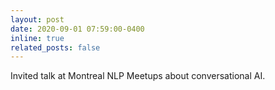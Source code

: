 ```yaml
---
layout: post
date: 2020-09-01 07:59:00-0400
inline: true
related_posts: false
---
```


Invited talk at Montreal NLP Meetups about conversational AI.

